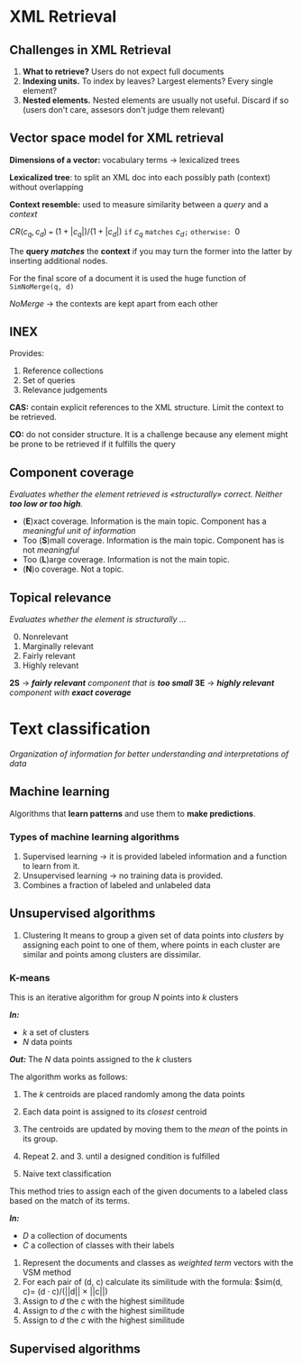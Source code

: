 # XML Retrieval

## Challenges in XML Retrieval
1. **What to retrieve?** Users do not expect full documents
2. **Indexing units.** To index by leaves? Largest elements? Every single element?
3. **Nested elements.** Nested elements are usually not useful. Discard if so (users don't care, assesors don't judge them relevant)

## Vector space model for XML retrieval
**Dimensions of a vector:** vocabulary terms -> lexicalized trees

**Lexicalized tree**: to split an XML doc into each possibly path (context) without overlapping

**Context resemble:** used to measure similarity between a *query* and a *context*

$CR(c_q, c_d)$ `=` 	${(1+|c_q|)/(1+|c_d|)}$ `if` $c_q$ `matches` $c_d$`;` `otherwise: `$0$

The **query** ***matches*** the **context** if you may turn the former into the latter by inserting additional nodes.

For the final score of a document it is used the huge function of `SimNoMerge(q, d)`

*NoMerge* -> the contexts are kept apart from each other

## INEX

Provides: 
1. Reference collections
2. Set of queries
3. Relevance judgements

**CAS:** contain explicit references to the XML structure. Limit the context to be retrieved.

**CO:** do not consider structure. It is a challenge because any element might be prone to be retrieved if it fulfills the query

## Component coverage
*Evaluates whether the element retrieved is «structurally» correct. Neither **too low or too high**.* 

- (**E**)xact coverage. Information is the main topic. Component has a *meaningful unit of information*
- Too (**S**)mall coverage. Information is the main topic. Component has is not *meaningful*
- Too (**L**)arge coverage. Information is not the main topic.
- (**N**)o coverage. Not a topic.

## Topical relevance
*Evaluates whether the element is structurally ...*

0. Nonrelevant
1. Marginally relevant
2. Fairly relevant
3. Highly relevant

**2S** -> ***fairly relevant** component that is **too small***
**3E** -> ***highly relevant** component with **exact coverage***

# Text classification

*Organization of information for better understanding and interpretations of data*

## Machine learning

Algorithms that **learn patterns** and use them to **make predictions**.

### Types of machine learning algorithms
1. Supervised learning -> it is provided labeled information and a function to learn from it.
2. Unsupervised learning -> no training data is provided.
3. Combines a fraction of labeled and unlabeled data

## Unsupervised algorithms

1. Clustering
It means to group a given set of data points into *clusters* by assigning each point to one of them, where points in each cluster are similar and points among clusters are dissimilar.

### K-means

This is an iterative algorithm for group $N$ points into $k$ clusters

***In:***
- $k$ a set of clusters
- $N$ data points

***Out:***
The $N$ data points assigned to the $k$ clusters

The algorithm works as follows:

1. The $k$ centroids are placed randomly among the data points
2. Each data point is assigned to its *closest* centroid
3. The centroids are updated by moving them to the *mean* of the points in its group.
4. Repeat 2. and 3. until a designed condition is fulfilled 

2. Naive text classification

This method tries to assign each of the given documents to a labeled class based on the match of its terms.

***In:***
- $D$ a collection of documents
- $C$ a collection of classes with their labels 

1. Represent the documents and classes as *weighted term* vectors with the VSM method
2. For each pair of (d, c) calculate its similitude with the formula:
$sim(d, c)= (d · c)/(||d|| × ||c||)
3. Assign to $d$ the $c$ with the highest similitude
3. Assign to $d$ the $c$ with the highest similitude
3. Assign to $d$ the $c$ with the highest similitude

## Supervised algorithms 
